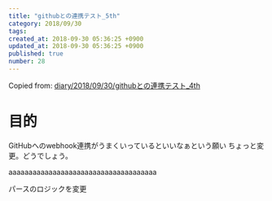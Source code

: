 ```yaml
---
title: "githubとの連携テスト_5th"
category: 2018/09/30
tags: 
created_at: 2018-09-30 05:36:25 +0900
updated_at: 2018-09-30 05:36:25 +0900
published: true
number: 28
---
```


Copied from: [diary/2018/09/30/githubとの連携テスト_4th](/posts/27)

# 目的
GitHubへのwebhook連携がうまくいっているといいなぁという願い
ちょっと変更。どうでしょう。

aaaaaaaaaaaaaaaaaaaaaaaaaaaaaaaaaaaaa

パースのロジックを変更
